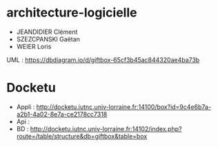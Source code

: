 # architecture-logicielle

* JEANDIDIER Clément
* SZEZCPANSKI Gaëtan
* WEIER Loris

UML : https://dbdiagram.io/d/giftbox-65cf3b45ac844320ae4ba73b

# Docketu

* Appli : http://docketu.iutnc.univ-lorraine.fr:14100/box?id=9c4e6b7a-a2b1-4a02-8e7a-ce2178cc7318
* Api : 
* BD : http://docketu.iutnc.univ-lorraine.fr:14102/index.php?route=/table/structure&db=giftbox&table=box
